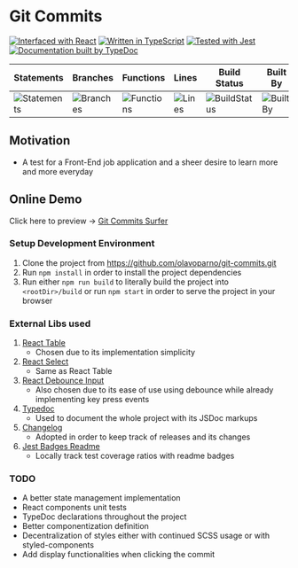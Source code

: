 # Git Commits

[![Interfaced with React](https://d2eip9sf3oo6c2.cloudfront.net/tags/images/000/000/026/square_128/react.png "Interfaced with React")](https://reactjs.org/)
[![Written in TypeScript](http://www.typescriptlang.org/assets/images/icons/nuget-icon-128x128.png "Written in TypeScript")](http://www.typescriptlang.org)
[![Tested with Jest](https://d2eip9sf3oo6c2.cloudfront.net/tags/images/000/000/940/square_128/jestlogo.png "Tested with Jest")](https://jestjs.io/)
[![Documentation built by TypeDoc](https://typedoc.org/images/logo-128.png "Documentation built by TypeDoc")](https://typedoc.org)

| Statements | Branches | Functions | Lines | Build Status | Built By | We Love |
| -----------|----------|-----------|-------| ------------ | -------- | ------- |
| ![Statements](https://img.shields.io/badge/Coverage-100%25-brightgreen.svg "Make me better!") | ![Branches](https://img.shields.io/badge/Coverage-50%25-red.svg "Make me better!") | ![Functions](https://img.shields.io/badge/Coverage-100%25-brightgreen.svg "Make me better!") | ![Lines](https://img.shields.io/badge/Coverage-100%25-brightgreen.svg "Make me better!") | ![BuildStatus](https://img.shields.io/badge/Build-Passing-brightgreen.svg "Building Status") | ![BuiltBy](https://img.shields.io/badge/TypeScript-Lovers-black.svg "img.shields.io") | ![ForTheBadge](https://img.shields.io/badge/Using-Badges-red.svg "ForTheBadge")

## Motivation
* A test for a Front-End job application and a sheer desire to learn more and more everyday

## Online Demo
Click here to preview -> [Git Commits Surfer](https://infallible-tesla-d939f4.netlify.com/)

### Setup Development Environment
1. Clone the project from https://github.com/olavoparno/git-commits.git
2. Run `npm install` in order to install the project dependencies
3. Run either `npm run build` to literally build the project into `<rootDir>/build` or run `npm start` in order to serve the project in your browser

### External Libs used
1. [React Table](https://github.com/tannerlinsley/react-table)
   - Chosen due to its implementation simplicity
2. [React Select](https://github.com/JedWatson/react-select)
   - Same as React Table
3. [React Debounce Input](https://github.com/nkbt/react-debounce-input)
   - Also chosen due to its ease of use using debounce while already implementing key press events
4. [Typedoc](https://github.com/TypeStrong/typedoc)
   - Used to document the whole project with its JSDoc markups
5. [Changelog](https://github.com/conventional-changelog/conventional-changelog/tree/master/packages/conventional-changelog-cli)
   - Adopted in order to keep track of releases and its changes
6. [Jest Badges Readme](https://github.com/olavoparno/jest-badges-readme)
   - Locally track test coverage ratios with readme badges
  
### TODO
* A better state management implementation
* React components unit tests
* TypeDoc declarations throughout the project
* Better componentization definition
* Decentralization of styles either with continued SCSS usage or with styled-components
* Add display functionalities when clicking the commit


